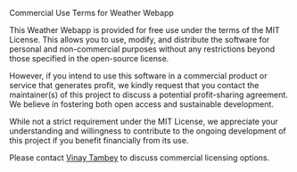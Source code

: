 Commercial Use Terms for Weather Webapp

This Weather Webapp is provided for free use under the terms of the MIT License. This allows you to use, modify, and distribute the software for personal and non-commercial purposes without any restrictions beyond those specified in the open-source license.

However, if you intend to use this software in a commercial product or service that generates profit, we kindly request that you contact the maintainer(s) of this project to discuss a potential profit-sharing agreement. We believe in fostering both open access and sustainable development.

While not a strict requirement under the MIT License, we appreciate your understanding and willingness to contribute to the ongoing development of this project if you benefit financially from its use.

Please contact [Vinay Tambey](https://github.com/VinayNoogler000) to discuss commercial licensing options.